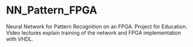 # NN_Pattern_FPGA
Neural Network for Pattern Recognition on an FPGA. Project for Education. Video lectures explain training of the network and FPGA implementation with VHDL.
